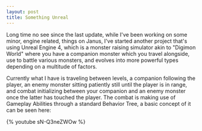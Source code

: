 ```yaml
---
layout: post
title: Something Unreal
---
```


Long time no see since the last update, while I've been working on some minor, engine related, things on Janus, I've started another project that's using Unreal Engine 4, which is a monster raising simulator akin to "Digimon World" where you have a companion monster which you travel alongside, use to battle various monsters, and evolves into more powerful types depending on a multitude of factors.

Currently what I have is traveling between levels, a companion following the player, an enemy monster sitting patiently still until the player is in range, and combat initializing between your companion and an enemy monster once the latter has touched the player. The combat is making use of Gameplay Abilities through a standard Behavior Tree, a basic concept of it can be seen here:

{% youtube sN-Q3neZWOw %}
